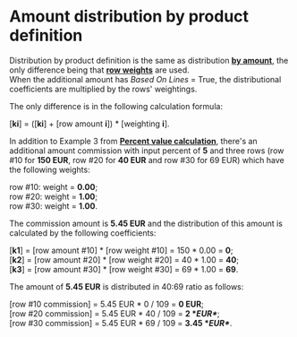 # Amount distribution by product definition

Distribution by product definition is the same as distribution **[by amount](https://github.com/ErpNetDocs/tech/blob/master/advanced/document-amounts/amounts-distribution/by-amount.md)**, the only difference being that **[row weights](https://docs.erp.net/tech/advanced/document-amounts/rows-weighting.html)** are used. <br> When the additional amount has _Based On Lines_ = True, the distributional coefficients are multiplied by the rows' weightings. 

The only difference is in the following calculation formula:

[**ki**] = ([**ki**] + [row amount **i**]) * [weighting **i**].

In addition to Example 3 from **[Percent value calculation](https://docs.erp.net/tech/advanced/document-amounts/amounts-calculation/percent-calculation.html)**, there's an additional amount commission with input percent of **5** and three rows (row #10 for **150 EUR**, row #20 for **40 EUR** and row #30 for 69 EUR) which have the following weights:

row #10: weight = **0.00**; <br>
row #20: weight = **1.00**; <br>
row #30: weight = **1.00**. <br>

The commission amount is **5.45 EUR** and the distribution of this amount is calculated by the following coefficients:

[**k1**] = [row amount #10] * [row weight #10] = 150 * 0.00 = **0**;<br>
[**k2**] = [row amount #20] * [row weight #20] = 40 * 1.00 = **40**;<br>
[**k3**] = [row amount #30] * [row weight #30] = 69 * 1.00 = **69**.

The amount of **5.45 EUR** is distributed in 40:69 ratio as follows:

[row #10 commission] = 5.45 EUR * 0 / 109 = **0 EUR**; <br>
[row #20 commission] = 5.45 EUR * 40 / 109 = **2 \**EUR\****; <br>
[row #30 commission] = 5.45 EUR * 69 / 109 = **3.45 \**EUR\****. 
